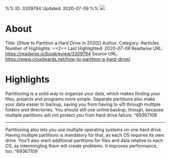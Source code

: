 %%
ID: 3309794
Updated: 2020-07-09
%%
![](https://readwise-assets.s3.amazonaws.com/static/images/article0.00998d930354.png)

# About
Title: [[How to Partition a Hard Drive in 2020]]
Author: 
Category: #articles
Number of Highlights: ==2==
Last Highlighted: *2020-07-08*
Readwise URL: https://readwise.io/bookreview/3309794
Source URL: https://www.cloudwards.net/how-to-partition-a-hard-drive/


# Highlights 
Partitioning is a solid way to organize your data, which makes finding your files, projects and programs more simple. Separate partitions also make your data easier to backup, saving you from having to sift through multiple folders and directories. You should still use online backup, though, because multiple partitions will not protect you from hard drive failure.  ^69367108

---

Partitioning also lets you use multiple operating systems on one hard drive. Having multiple partitions is mandatory for that, as each OS requires its own drive. You’ll also want additional partitions for files and data relative to each OS, as intermingling them will create problems. It improves performance, too.  ^69367109

